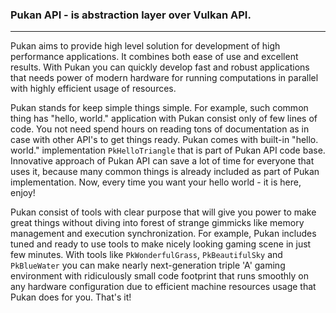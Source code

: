

### Pukan API - is abstraction layer over Vulkan API.
---
Pukan aims to provide high level solution for development of high performance applications. It combines both ease of use and excellent results. With Pukan you can quickly develop fast and robust applications that needs power of modern hardware for running computations in parallel with highly efficient usage of resources.

Pukan stands for keep simple things simple. For example, such common thing has "hello, world." application with Pukan consist only of few lines of code. You not need spend hours on reading tons of documentation as in case with other API's to get things ready. Pukan comes with built-in "hello. world." implementation `PkHelloTriangle` that is part of Pukan API code base. Innovative approach of Pukan API can save a lot of time for everyone that uses it, because many common things is already included as part of Pukan implementation. Now, every time you want your hello world - it is here, enjoy!

Pukan consist of tools with clear purpose that will give you power to make great things without diving into forest of strange gimmicks like memory management and execution synchronization. For example, Pukan includes tuned and ready to use tools to make nicely looking gaming scene in just few minutes. With tools like `PkWonderfulGrass`, `PkBeautifulSky` and `PkBlueWater` you can make nearly next-generation triple 'A' gaming environment with ridiculously small code footprint that runs smoothly on any hardware configuration due to efficient machine resources usage that Pukan does for you. That's it!

